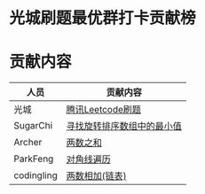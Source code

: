 # 光城刷题最优群打卡贡献榜



# 贡献内容

| 人员       | 贡献内容                                                     |
| ---------- | ------------------------------------------------------------ |
| 光城       | [腾讯Leetcode刷题](https://github.com/Light-City/learning-algorithm/tree/master/%E5%85%89%E5%9F%8E) |
| SugarChi   | [寻找旋转排序数组中的最小值](https://github.com/Light-City/learning-algorithm/tree/master/SugarChl) |
| Archer     | [两数之和](https://github.com/Light-City/learning-algorithm/tree/master/Archer) |
| ParkFeng   | [对角线遍历](https://github.com/Light-City/learning-algorithm/tree/master/ParkFeng) |
| codingling | [两数相加(链表)](https://github.com/Light-City/learning-algorithm/tree/master/codingling) |

